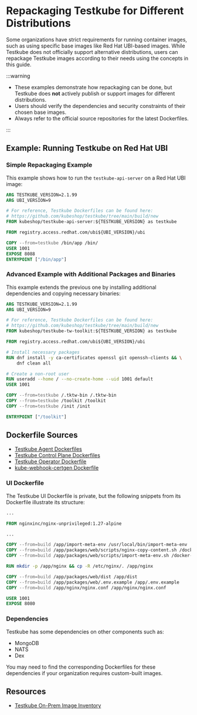 # Repackaging Testkube for Different Distributions

Some organizations have strict requirements for running container images, such
as using specific base images like Red Hat UBI-based images. While Testkube does
not officially support alternative distributions, users can repackage Testkube
images according to their needs using the concepts in this guide.

:::warning

- These examples demonstrate how repackaging can be done, but Testkube does
  **not** actively publish or support images for different distributions.
- Users should verify the dependencies and security constraints of their chosen
  base images.
- Always refer to the official source repositories for the latest Dockerfiles.

:::

## Example: Running Testkube on Red Hat UBI

### Simple Repackaging Example
This example shows how to run the `testkube-api-server` on a Red Hat UBI image:

```dockerfile showLineNumbers
ARG TESTKUBE_VERSION=2.1.99
ARG UBI_VERSION=9

# For reference, Testkube Dockerfiles can be found here:
# https://github.com/kubeshop/testkube/tree/main/build/new
FROM kubeshop/testkube-api-server:${TESTKUBE_VERSION} as testkube

FROM registry.access.redhat.com/ubi${UBI_VERSION}/ubi

COPY --from=testkube /bin/app /bin/
USER 1001
EXPOSE 8088
ENTRYPOINT ["/bin/app"]
```

### Advanced Example with Additional Packages and Binaries

This example extends the previous one by installing additional dependencies and
copying necessary binaries:

```dockerfile showLineNumbers
ARG TESTKUBE_VERSION=2.1.99
ARG UBI_VERSION=9

# For reference, Testkube Dockerfiles can be found here:
# https://github.com/kubeshop/testkube/tree/main/build/new
FROM kubeshop/testkube-tw-toolkit:${TESTKUBE_VERSION} as testkube

FROM registry.access.redhat.com/ubi${UBI_VERSION}/ubi

# Install necessary packages
RUN dnf install -y ca-certificates openssl git openssh-clients && \
    dnf clean all

# Create a non-root user
RUN useradd --home / --no-create-home --uid 1001 default
USER 1001

COPY --from=testkube /.tktw-bin /.tktw-bin
COPY --from=testkube /toolkit /toolkit
COPY --from=testkube /init /init

ENTRYPOINT ["/toolkit"]
```

## Dockerfile Sources

- [Testkube Agent Dockerfiles](https://github.com/kubeshop/testkube/tree/main/build/_local)
- [Testkube Control Plane Dockerfiles](https://github.com/kubeshop/testkube-cloud-api/tree/main/build/_local)
- [Testkube Operator Dockerfile](https://github.com/kubeshop/testkube-operator/blob/main/Dockerfile)
- [kube-webhook-certgen Dockerfile](https://github.com/kubeshop/kube-webhook-certgen/blob/master/Dockerfile)

### UI Dockerfile

The Testkube UI Dockerfile is private, but the following snippets from its
Dockerfile illustrate its structure:

```dockerfile showLineNumbers
...

FROM nginxinc/nginx-unprivileged:1.27-alpine

...

COPY --from=build /app/import-meta-env /usr/local/bin/import-meta-env
COPY --from=build /app/packages/web/scripts/nginx-copy-content.sh /docker-entrypoint.d/4-copy-content.sh
COPY --from=build /app/packages/web/scripts/import-meta-env.sh /docker-entrypoint.d/5-import-meta-env.sh

RUN mkdir -p /app/nginx && cp -R /etc/nginx/. /app/nginx

COPY --from=build /app/packages/web/dist /app/dist
COPY --from=build /app/packages/web/.env.example /app/.env.example
COPY --from=build /app/nginx/nginx.conf /app/nginx/nginx.conf

USER 1001
EXPOSE 8080
```

### Dependencies

Testkube has some dependencies on other components such as:

- MongoDB
- NATS
- Dex

You may need to find the corresponding Dockerfiles for these dependencies if
your organization requires custom-built images.

## Resources

- [Testkube On-Prem Image Inventory](./inventory/images)
